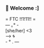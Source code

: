 ### :blue_heart: Welcome :]

= FTC !!1!11!! =
<br/> — ｡° -
<br/> [she/her] <3
<br/> --> :cyclone:
<br/> - ° . —
